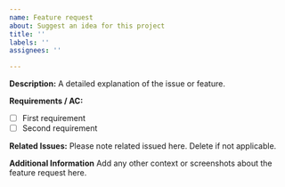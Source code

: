 ```yaml
---
name: Feature request
about: Suggest an idea for this project
title: ''
labels: ''
assignees: ''

---
```


**Description:**
A detailed explanation of the issue or feature.

**Requirements / AC:**
- [ ] First requirement
- [ ] Second requirement

**Related Issues:**
Please note related issued here. Delete if not applicable.

**Additional Information**
Add any other context or screenshots about the feature request here.
